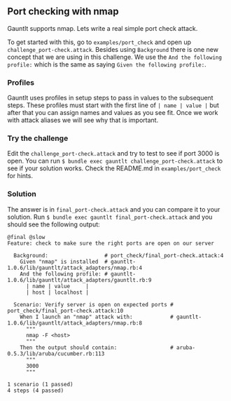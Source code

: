 ## Port checking with nmap
Gauntlt supports nmap.  Lets write a real simple port check attack.

To get started with this, go to `examples/port_check` and open up `challenge_port-check.attack`.  Besides using `Background` there is one new concept that we are using in this challenge.  We use the `And the following profile:` which is the same as saying `Given the following profile:`.

### Profiles
Gauntlt uses profiles in setup steps to pass in values to the subsequent steps.  These profiles must start with the first line of `| name | value |` but after that you can assign names and values as you see fit.  Once we work with attack aliases we will see why that is important.

### Try the challenge
Edit the `challenge_port-check.attack` and try to test to see if port 3000 is open.  You can run `$ bundle exec gauntlt challenge_port-check.attack` to see if your solution works. Check the README.md in `examples/port_check` for hints.

### Solution 
The answer is in `final_port-check.attack` and you can compare it to your solution.  Run `$ bundle exec gauntlt final_port-check.attack` and you should see the following output:

```
@final @slow
Feature: check to make sure the right ports are open on our server

  Background:                  # port_check/final_port-check.attack:4
    Given "nmap" is installed  # gauntlt-1.0.6/lib/gauntlt/attack_adapters/nmap.rb:4
    And the following profile: # gauntlt-1.0.6/lib/gauntlt/attack_adapters/gauntlt.rb:9
      | name | value     |
      | host | localhost |

  Scenario: Verify server is open on expected ports # port_check/final_port-check.attack:10
    When I launch an "nmap" attack with:            # gauntlt-1.0.6/lib/gauntlt/attack_adapters/nmap.rb:8
      """
      nmap -F <host>
      """
    Then the output should contain:                 # aruba-0.5.3/lib/aruba/cucumber.rb:113
      """
      3000
      """

1 scenario (1 passed)
4 steps (4 passed)
```